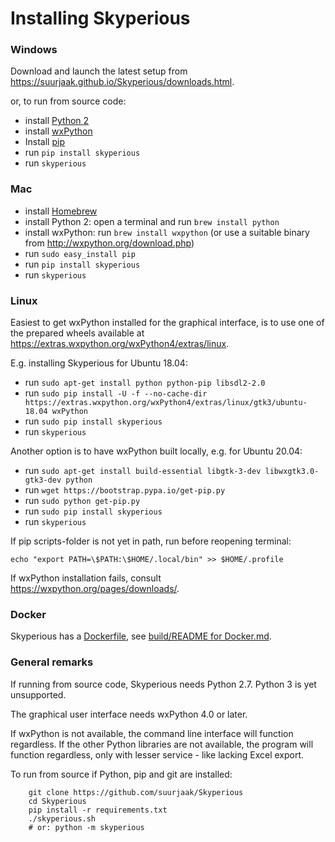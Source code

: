 Installing Skyperious
=====================

### Windows ###

Download and launch the latest setup from
https://suurjaak.github.io/Skyperious/downloads.html.

or, to run from source code:
* install [Python 2](https://www.python.org/downloads/)
* install [wxPython](http://wxpython.org/download.php)
* Install [pip](https://pip.pypa.io/en/latest/installing/)
* run `pip install skyperious`
* run `skyperious`


### Mac ###

* install [Homebrew](http://brew.sh)
* install Python 2: open a terminal and run `brew install python`
* install wxPython: run `brew install wxpython`
  (or use a suitable binary from http://wxpython.org/download.php)
* run `sudo easy_install pip`
* run `pip install skyperious`
* run `skyperious`


### Linux ###

Easiest to get wxPython installed for the graphical interface, is to use one of
the prepared wheels available at https://extras.wxpython.org/wxPython4/extras/linux.

E.g. installing Skyperious for Ubuntu 18.04:

* run `sudo apt-get install python python-pip libsdl2-2.0`
* run `sudo pip install -U -f --no-cache-dir https://extras.wxpython.org/wxPython4/extras/linux/gtk3/ubuntu-18.04 wxPython`
* run `sudo pip install skyperious`
* run `skyperious`

Another option is to have wxPython built locally, e.g. for Ubuntu 20.04:

* run `sudo apt-get install build-essential libgtk-3-dev libwxgtk3.0-gtk3-dev python`
* run `wget https://bootstrap.pypa.io/get-pip.py`
* run `sudo python get-pip.py`
* run `sudo pip install skyperious`
* run `skyperious`

If pip scripts-folder is not yet in path, run before reopening terminal:

`echo "export PATH=\$PATH:\$HOME/.local/bin" >> $HOME/.profile`

If wxPython installation fails, consult https://wxpython.org/pages/downloads/.


### Docker ###

Skyperious has a [Dockerfile](Dockerfile), see
[build/README for Docker.md](build/README%20for%20Docker.md).


### General remarks ###

If running from source code, Skyperious needs Python 2.7.
Python 3 is yet unsupported.

The graphical user interface needs wxPython 4.0 or later.

If wxPython is not available, the command line interface will function regardless.
If the other Python libraries are not available, the program will function 
regardless, only with lesser service - like lacking Excel export.

To run from source if Python, pip and git are installed:

```
    git clone https://github.com/suurjaak/Skyperious
    cd Skyperious
    pip install -r requirements.txt
    ./skyperious.sh
    # or: python -m skyperious
```
